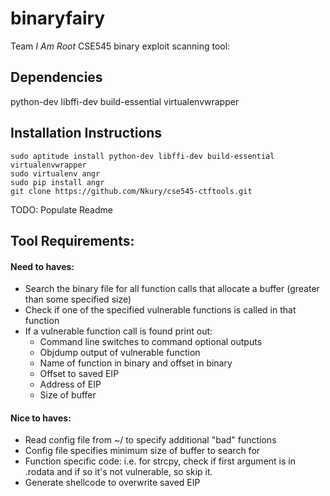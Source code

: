 # binaryfairy
Team *I Am Root* CSE545 binary exploit scanning tool:

## Dependencies
python-dev libffi-dev build-essential virtualenvwrapper

## Installation Instructions

```buildoutcfg
sudo aptitude install python-dev libffi-dev build-essential virtualenvwrapper
sudo virtualenv angr
sudo pip install angr
git clone https://github.com/Nkury/cse545-ctftools.git
```

TODO:  Populate Readme

## Tool Requirements:
#### Need to haves:
- Search the binary file for all function calls that allocate a buffer (greater than some specified size)
- Check if one of the specified vulnerable functions is called in that function
- If a vulnerable function call is found print out:
  - Command line switches to command optional outputs
  - Objdump output of vulnerable function
  - Name of function in binary and offset in binary
  - Offset to saved EIP
  - Address of EIP
  - Size of buffer
#### Nice to haves:
- Read config file from ~/ to specify additional "bad" functions
- Config file specifies minimum size of buffer to search for
- Function specific code:  i.e. for strcpy, check if first argument is in .rodata and if so it's not vulnerable, so skip it.
- Generate shellcode to overwrite saved EIP